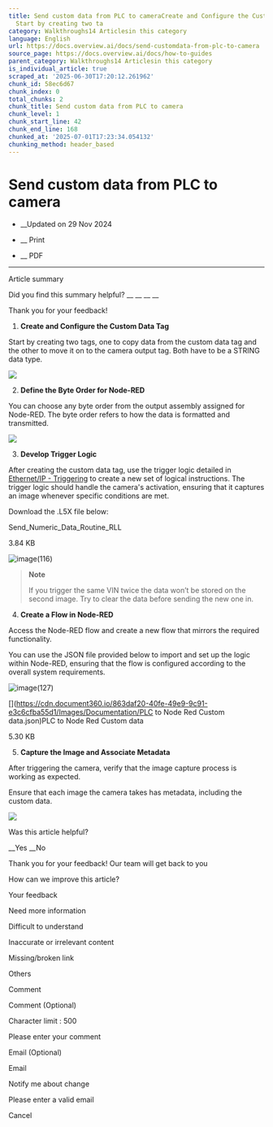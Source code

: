 ```yaml
---
title: Send custom data from PLC to cameraCreate and Configure the Custom Data Tag
  Start by creating two ta
category: Walkthroughs14 Articlesin this category
language: English
url: https://docs.overview.ai/docs/send-customdata-from-plc-to-camera
source_page: https://docs.overview.ai/docs/how-to-guides
parent_category: Walkthroughs14 Articlesin this category
is_individual_article: true
scraped_at: '2025-06-30T17:20:12.261962'
chunk_id: 58ec6d67
chunk_index: 0
total_chunks: 2
chunk_title: Send custom data from PLC to camera
chunk_level: 1
chunk_start_line: 42
chunk_end_line: 168
chunked_at: '2025-07-01T17:23:34.054132'
chunking_method: header_based
---
```


# Send custom data from PLC to camera

  *  __Updated on 29 Nov 2024



  *  __ Print

  * __ PDF




* * *

Article summary

Did you find this summary helpful?  __ __ __ __

Thank you for your feedback\!

  1. **Create and Configure the Custom Data Tag**  
  
Start by creating two tags, one to copy data from the custom data tag and the other to move it on to the camera output tag. Both have to be a STRING data type.  


![](https://cdn.document360.io/863daf20-40fe-49e9-9c91-e3c6cfba55d1/Images/Documentation/image\(117\).png)

  2. **Define the Byte Order for Node-RED**  


You can choose any byte order from the output assembly assigned for Node-RED. The byte order refers to how the data is formatted and transmitted.   
  
![](https://cdn.document360.io/863daf20-40fe-49e9-9c91-e3c6cfba55d1/Images/Documentation/send-vin-from-plc-to-camera-image-hm2vdqk4.png)

  3. **Develop Trigger Logic**

  
After creating the custom data tag, use the trigger logic detailed in [Ethernet/IP - Triggering](/docs/trigger-using-a-plc-ethernet) to create a new set of logical instructions. The trigger logic should handle the camera's activation, ensuring that it captures an image whenever specific conditions are met.  


Download the .L5X file below:  


[](https://cdn.document360.io/863daf20-40fe-49e9-9c91-e3c6cfba55d1/Images/Documentation/Send_Numeric_Data_Routine_RLL.L5X)Send\_Numeric\_Data\_Routine\_RLL

3.84 KB

  
![image\(116\)](https://cdn.document360.io/863daf20-40fe-49e9-9c91-e3c6cfba55d1/Images/Documentation/image\(116\).png)  


> **Note**
> 
> If you trigger the same VIN twice the data won’t be stored on the second image. Try to clear the data before sending the new one in.

  4. **Create a Flow in Node-RED**

  
Access the Node-RED flow and create a new flow that mirrors the required functionality.  
  
You can use the JSON file provided below to import and set up the logic within Node-RED, ensuring that the flow is configured according to the overall system requirements.  
  
![image\(127\)](https://cdn.document360.io/863daf20-40fe-49e9-9c91-e3c6cfba55d1/Images/Documentation/image\(127\).png)  


[](https://cdn.document360.io/863daf20-40fe-49e9-9c91-e3c6cfba55d1/Images/Documentation/PLC to Node Red Custom data.json)PLC to Node Red Custom data

5.30 KB

  


  5. **Capture the Image and Associate Metadata**

  
After triggering the camera, verify that the image capture process is working as expected.

  
Ensure that each image the camera takes has metadata, including the custom data.  


![](https://cdn.document360.io/863daf20-40fe-49e9-9c91-e3c6cfba55d1/Images/Documentation/send-vin-from-plc-to-camera-image-ph141wpm.png)




Was this article helpful?

__Yes __No

Thank you for your feedback\! Our team will get back to you

How can we improve this article?

Your feedback

Need more information

Difficult to understand

Inaccurate or irrelevant content

Missing/broken link

Others

Comment

Comment \(Optional\)

Character limit : 500

Please enter your comment

Email \(Optional\)

Email

Notify me about change  


Please enter a valid email

Cancel
